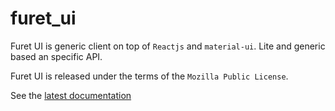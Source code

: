 # furet_ui

Furet UI is generic client on top of ``Reactjs`` and ``material-ui``. 
Lite and generic based an specific API.

Furet UI is released under the terms of the `Mozilla Public License`.

See the [latest documentation](http://furet-ui.readthedocs.io/en/latest/index.html)
